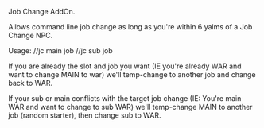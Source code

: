 Job Change AddOn.

Allows command line job change as long as you're within 6 yalms of a Job Change NPC. 

Usage:
//jc main job
//jc sub job


If you are already the slot and job you want (IE you're already WAR and want to change MAIN to war) we'll temp-change to another job and change back to WAR.

If your sub or main conflicts with the target job change (IE: You're main WAR and want to change to sub WAR) we'll temp-change MAIN to another job (random starter), then change sub to WAR.

